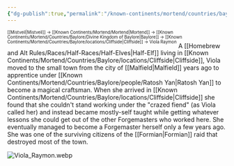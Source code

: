 ```yaml
---
{"dg-publish":true,"permalink":"/known-continents/mortend/countries/baylore/people/viola-raymon/"}
---
```


<sup><sup>[[Mistveil\|Mistveil]] → [[Known Continents/Mortend/Mortend\|Mortend]] → [[Known Continents/Mortend/Countries/Baylore/Divine Kingdom of Baylore\|Baylore]] → [[Known Continents/Mortend/Countries/Baylore/locations/Cliffside\|Cliffside]] → Viola Raymon</sup></sup>
A [[Homebrew and Alt Rules/Races/Half-Races/Half-Elves\|Half-Elf]] living in [[Known Continents/Mortend/Countries/Baylore/locations/Cliffside\|Cliffside]], Viola moved to the small town from the city of [[Malfield\|Malfield]] years ago to apprentice under [[Known Continents/Mortend/Countries/Baylore/people/Ratosh Yan\|Ratosh Yan]] to become a magical craftsman. When she arrived in [[Known Continents/Mortend/Countries/Baylore/locations/Cliffside\|Cliffside]] she found that she couldn't stand working under the "crazed fiend" (as Viola called her) and instead became mostly-self taught while getting whatever lessons she could get out of the other Forgemasters who worked here. She eventually managed to become a Forgemaster herself only a few years ago. She was one of the surviving citizens of the [[Formian\|Formian]] raid that destroyed most of the town.

![Viola_Raymon.webp](/img/user/Attachments/Viola_Raymon.webp)